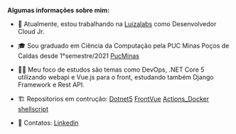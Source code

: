 
**Algumas informações sobre mim:**

- :briefcase: Atualmente, estou trabalhando na [Luizalabs](https://www.instagram.com/luizalabs/) como Desenvolvedor Cloud Jr.
- :mortar_board:  Sou graduado em Ciência da Computação pela PUC Minas Poços de Caldas desde 1°semestre/2021 [PucMinas](https://www.pucpcaldas.br/default.php)
- :man_technologist: Meu foco de estudos são temas como DevOps, .NET Core 5 utilizando webapi e Vue.js para o front, estudando também Django Framework e Rest API.
- :building_construction: Repositorios em contrução: [Dotnet5](https://github.com/Gabrielgsn30/Dotnet5) [FrontVue](https://github.com/Gabrielgsn30/FrontVue)  [Actions_Docker](https://github.com/Gabrielgsn30/cursoactions) [shellscript](https://github.com/Gabrielgsn30/Shellscript)

- :email: Contatos: [Linkedin](http://www.linkedin.com/in/gabriel-silva-nascimento-466aa7b0)
